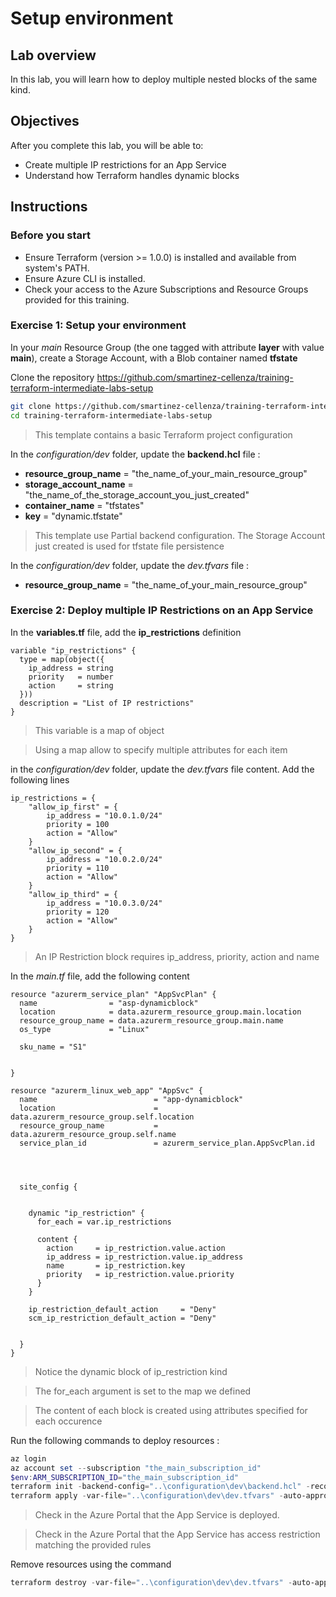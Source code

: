# Setup environment

## Lab overview

In this lab, you will learn how to deploy multiple nested blocks of the same kind.

## Objectives

After you complete this lab, you will be able to:

-   Create multiple IP restrictions for an App Service
-   Understand how Terraform handles dynamic blocks

## Instructions

### Before you start

- Ensure Terraform (version >= 1.0.0) is installed and available from system's PATH.
- Ensure Azure CLI is installed.
- Check your access to the Azure Subscriptions and Resource Groups provided for this training.

### Exercise 1: Setup your environment

In your *main* Resource Group (the one tagged with attribute **layer** with value **main**), create a Storage Account, with a Blob container named **tfstate**

Clone the repository https://github.com/smartinez-cellenza/training-terraform-intermediate-labs-setup

```bash
git clone https://github.com/smartinez-cellenza/training-terraform-intermediate-labs-setup.git
cd training-terraform-intermediate-labs-setup
```

> This template contains a basic Terraform project configuration

In the *configuration/dev* folder, update the **backend.hcl** file :

- **resource_group_name**  = "the_name_of_your_main_resource_group"
- **storage_account_name** = "the_name_of_the_storage_account_you_just_created"
- **container_name**       = "tfstates"
- **key**                  = "dynamic.tfstate"

> This template use Partial backend configuration. The Storage Account just created is used for tfstate file persistence

In the *configuration/dev* folder, update the *dev.tfvars* file :

- **resource_group_name** = "the_name_of_your_main_resource_group"

### Exercise 2: Deploy multiple IP Restrictions on an App Service

In the **variables.tf** file, add the **ip_restrictions** definition

```hcl
variable "ip_restrictions" {
  type = map(object({
    ip_address = string
    priority   = number
    action     = string
  }))
  description = "List of IP restrictions"
}
```

> This variable is a map of object

> Using a map allow to specify multiple attributes for each item


in the *configuration/dev* folder, update the *dev.tfvars* file content. Add the following lines

```hcl
ip_restrictions = {
    "allow_ip_first" = {
        ip_address = "10.0.1.0/24"
        priority = 100
        action = "Allow"
    }
    "allow_ip_second" = {
        ip_address = "10.0.2.0/24"
        priority = 110
        action = "Allow"
    }
    "allow_ip_third" = {
        ip_address = "10.0.3.0/24"
        priority = 120
        action = "Allow"
    }
}
```

> An IP Restriction block requires ip_address, priority, action and name

In the *main.tf* file, add the following content

```hcl
resource "azurerm_service_plan" "AppSvcPlan" {
  name                = "asp-dynamicblock"
  location            = data.azurerm_resource_group.main.location
  resource_group_name = data.azurerm_resource_group.main.name
  os_type             = "Linux"

  sku_name = "S1"


}

resource "azurerm_linux_web_app" "AppSvc" {
  name                          = "app-dynamicblock"
  location                      = data.azurerm_resource_group.self.location
  resource_group_name           = data.azurerm_resource_group.self.name
  service_plan_id               = azurerm_service_plan.AppSvcPlan.id
  
  


  site_config {


    dynamic "ip_restriction" {
      for_each = var.ip_restrictions

      content {
        action     = ip_restriction.value.action
        ip_address = ip_restriction.value.ip_address
        name       = ip_restriction.key
        priority   = ip_restriction.value.priority
      }
    }

    ip_restriction_default_action     = "Deny"
    scm_ip_restriction_default_action = "Deny"


  }
}
```

> Notice the dynamic block of ip_restriction kind

> The for_each argument is set to the map we defined

> The content of each block is created using attributes specified for each occurence


Run the following commands to deploy resources :

```powershell
az login
az account set --subscription "the_main_subscription_id"
$env:ARM_SUBSCRIPTION_ID="the_main_subscription_id"
terraform init -backend-config="..\configuration\dev\backend.hcl" -reconfigure
terraform apply -var-file="..\configuration\dev\dev.tfvars" -auto-approve
```

> Check in the Azure Portal that the App Service is deployed.

> Check in the Azure Portal that the App Service has access restriction matching the provided rules

Remove resources using the command

```powershell
terraform destroy -var-file="..\configuration\dev\dev.tfvars" -auto-approve
```
